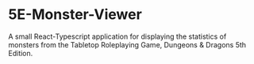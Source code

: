 # 5E-Monster-Viewer
A small React-Typescript application for displaying the statistics of monsters from the Tabletop Roleplaying Game, Dungeons & Dragons 5th Edition.